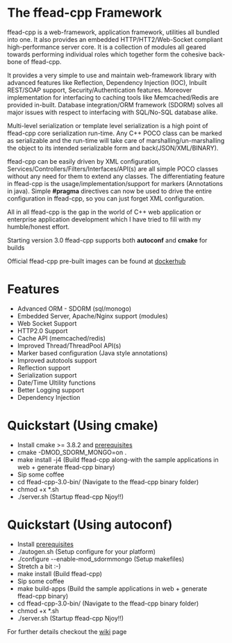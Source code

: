 # The ffead-cpp Framework

ffead-cpp is a web-framework, application framework, utilities all bundled into one. 
It also provides an embedded HTTP/HTT2/Web-Socket compliant high-performance server core. 
It is a collection of modules all geared towards performing individual roles which together form the cohesive back-bone of ffead-cpp.

It provides a very simple to use and maintain web-framework library with advanced features like Reflection, Dependency Injection (IOC),
Inbuilt REST/SOAP support, Security/Authentication features. Moreover implementation for interfacing to caching tools like 
Memcached/Redis are provided in-built. 
Database integration/ORM framework (SDORM) solves all major issues with respect to interfacing with SQL/No-SQL database alike.

Multi-level serialization or template level serialization is a high point of ffead-cpp core serialization run-time. Any C++ POCO class
can be marked as serializable and the run-time will take care of marshalling/un-marshalling the object to its intended serializable form
and back(JSON/XML/BINARY).

ffead-cpp can be easily driven by XML configuration, Services/Controllers/Filters/Interfaces/API(s) are all simple POCO classes without
any need for them to extend any classes. 
The differentiating feature in ffead-cpp is the usage/implementation/support for markers (Annotations in java). Simple **#pragma**
directives can now be used to drive the entire configuration in ffead-cpp, so you can just forget XML configuration.

All in all ffead-cpp is the gap in the world of C++ web application or enterprise application development which I have tried to fill
with my humble/honest effort.

Starting version 3.0 ffead-cpp supports both **autoconf** and **cmake** for builds

Official ffead-cpp pre-built images can be found at [dockerhub](https://cloud.docker.com/repository/docker/sumeetchhetri/ffead-cpp-3.0/tags)


Features
==========
- Advanced ORM - SDORM (sql/monogo)
- Embedded Server, Apache/Nginx support (modules)
- Web Socket Support
- HTTP2.0 Support
- Cache API (memcached/redis)
- Improved Thread/ThreadPool API(s)
- Marker based configuration (Java style annotations)
- Improved autotools support
- Reflection support
- Serialization support
- Date/Time Ultility functions
- Better Logging support
- Dependency Injection

Quickstart (Using cmake)
===========
- Install cmake >= 3.8.2 and [prerequisites](https://github.com/sumeetchhetri/ffead-cpp/wiki/Prerequisites)
- cmake -DMOD_SDORM_MONGO=on .
- make install -j4 (Build ffead-cpp along-with the sample applications in web + generate ffead-cpp binary)
- Sip some coffee
- cd ffead-cpp-3.0-bin/ (Navigate to the ffead-cpp binary folder)
- chmod +x *.sh
- ./server.sh (Startup ffead-cpp Njoy!!)

Quickstart (Using autoconf)
===========
- Install [prerequisites](https://github.com/sumeetchhetri/ffead-cpp/wiki/Prerequisites)
- ./autogen.sh (Setup configure for your platform)
- ./configure --enable-mod_sdormmongo (Setup makefiles)
- Stretch a bit :-)
- make install (Build ffead-cpp)
- Sip some coffee
- make build-apps (Build the sample applications in web + generate ffead-cpp binary)
- cd ffead-cpp-3.0-bin/ (Navigate to the ffead-cpp binary folder)
- chmod +x *.sh
- ./server.sh (Startup ffead-cpp Njoy!!)

For further details checkout the [wiki](https://github.com/sumeetchhetri/ffead-cpp/wiki) page
